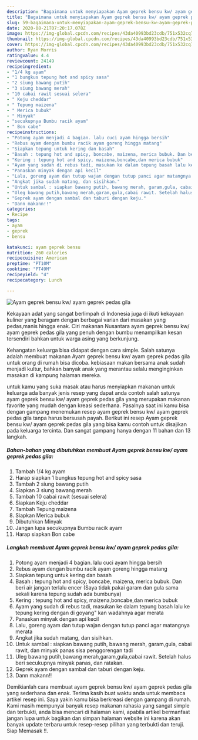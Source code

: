 ```yaml
---
description: "Bagaimana untuk menyiapakan Ayam geprek bensu kw/ ayam geprek pedas gila minggu ini"
title: "Bagaimana untuk menyiapakan Ayam geprek bensu kw/ ayam geprek pedas gila minggu ini"
slug: 59-bagaimana-untuk-menyiapakan-ayam-geprek-bensu-kw-ayam-geprek-pedas-gila-minggu-ini
date: 2020-08-21T07:20:17.078Z
image: https://img-global.cpcdn.com/recipes/43da40993bd23cdb/751x532cq70/ayam-geprek-bensu-kw-ayam-geprek-pedas-gila-foto-resep-utama.jpg
thumbnail: https://img-global.cpcdn.com/recipes/43da40993bd23cdb/751x532cq70/ayam-geprek-bensu-kw-ayam-geprek-pedas-gila-foto-resep-utama.jpg
cover: https://img-global.cpcdn.com/recipes/43da40993bd23cdb/751x532cq70/ayam-geprek-bensu-kw-ayam-geprek-pedas-gila-foto-resep-utama.jpg
author: Ryan Morris
ratingvalue: 4.4
reviewcount: 24149
recipeingredient:
- "1/4 kg ayam"
- "1 bungkus tepung hot and spicy sasa"
- "2 siung bawang putih"
- "3 siung bawang merah"
- "10 cabai rawit sesuai selera"
- " Keju cheddar"
- " Tepung maizena"
- " Merica bubuk"
- " Minyak"
- "secukupnya Bumbu racik ayam"
- " Bon cabe"
recipeinstructions:
- "Potong ayam menjadi 4 bagian. lalu cuci ayam hingga bersih"
- "Rebus ayam dengan bumbu racik ayam goreng hingga matang"
- "Siapkan tepung untuk kering dan basah"
- "Basah : tepung hot and spicy, boncabe, maizena, merica bubuk. Dan beri air jangan terlalu encer (Saya tidak pakai garam dan gula sama sekali karena tepung sudah ada bumbunya)"
- "Kering : tepung hot and spicy, maizena,boncabe,dan merica bubuk"
- "Ayam yang sudah di rebus tadi, masukan ke dalam tepung basah lalu ke tepung kering dengan di goyang&#34; kan wadahnya agar merata"
- "Panaskan minyak dengan api kecil"
- "Lalu, goreng ayam dan tutup wajan dengan tutup panci agar matangnya merata"
- "Angkat jika sudah matang, dan sisihkan."
- "Untuk sambal : siapkan bawang putih, bawang merah, garam,gula, cabai rawit, dan minyak panas sisa penggorengan tadi"
- "Uleg bawang putih,bawang merah,garam,gula,cabai rawit. Setelah halus beri secukupnya minyak panas, dan ratakan."
- "Geprek ayam dengan sambal dan taburi dengan keju."
- "Dann makann!!"
categories:
- Recipe
tags:
- ayam
- geprek
- bensu

katakunci: ayam geprek bensu 
nutrition: 260 calories
recipecuisine: American
preptime: "PT10M"
cooktime: "PT49M"
recipeyield: "4"
recipecategory: Lunch

---
```



![Ayam geprek bensu kw/ ayam geprek pedas gila](https://img-global.cpcdn.com/recipes/43da40993bd23cdb/751x532cq70/ayam-geprek-bensu-kw-ayam-geprek-pedas-gila-foto-resep-utama.jpg)

Kekayaan adat yang sangat berlimpah di Indonesia juga di ikuti kekayaan kuliner yang beragam dengan berbagai varian dari masakan yang pedas,manis hingga enak. Ciri makanan Nusantara ayam geprek bensu kw/ ayam geprek pedas gila yang penuh dengan bumbu menampilkan kesan tersendiri bahkan untuk warga asing yang berkunjung.


Kehangatan keluarga bisa didapat dengan cara simple. Salah satunya adalah membuat makanan Ayam geprek bensu kw/ ayam geprek pedas gila untuk orang di rumah bisa dicoba. kebiasaan makan bersama anak sudah menjadi kultur, bahkan banyak anak yang merantau selalu menginginkan masakan di kampung halaman mereka.



untuk kamu yang suka masak atau harus menyiapkan makanan untuk keluarga ada banyak jenis resep yang dapat anda contoh salah satunya ayam geprek bensu kw/ ayam geprek pedas gila yang merupakan makanan favorite yang mudah dengan kreasi sederhana. Pasalnya saat ini kamu bisa dengan gampang menemukan resep ayam geprek bensu kw/ ayam geprek pedas gila tanpa harus bersusah payah.
Berikut ini resep Ayam geprek bensu kw/ ayam geprek pedas gila yang bisa kamu contoh untuk disajikan pada keluarga tercinta. Dan sangat gampang hanya dengan 11 bahan dan 13 langkah.


<!--inarticleads1-->

##### Bahan-bahan yang dibutuhkan membuat Ayam geprek bensu kw/ ayam geprek pedas gila:

1. Tambah 1/4 kg ayam
1. Harap siapkan 1 bungkus tepung hot and spicy sasa
1. Tambah 2 siung bawang putih
1. Siapkan 3 siung bawang merah
1. Tambah 10 cabai rawit (sesuai selera)
1. Siapkan  Keju cheddar
1. Tambah  Tepung maizena
1. Siapkan  Merica bubuk
1. Dibutuhkan  Minyak
1. Jangan lupa secukupnya Bumbu racik ayam
1. Harap siapkan  Bon cabe




<!--inarticleads2-->

##### Langkah membuat  Ayam geprek bensu kw/ ayam geprek pedas gila:

1. Potong ayam menjadi 4 bagian. lalu cuci ayam hingga bersih
1. Rebus ayam dengan bumbu racik ayam goreng hingga matang
1. Siapkan tepung untuk kering dan basah
1. Basah : tepung hot and spicy, boncabe, maizena, merica bubuk. Dan beri air jangan terlalu encer (Saya tidak pakai garam dan gula sama sekali karena tepung sudah ada bumbunya)
1. Kering : tepung hot and spicy, maizena,boncabe,dan merica bubuk
1. Ayam yang sudah di rebus tadi, masukan ke dalam tepung basah lalu ke tepung kering dengan di goyang&#34; kan wadahnya agar merata
1. Panaskan minyak dengan api kecil
1. Lalu, goreng ayam dan tutup wajan dengan tutup panci agar matangnya merata
1. Angkat jika sudah matang, dan sisihkan.
1. Untuk sambal : siapkan bawang putih, bawang merah, garam,gula, cabai rawit, dan minyak panas sisa penggorengan tadi
1. Uleg bawang putih,bawang merah,garam,gula,cabai rawit. Setelah halus beri secukupnya minyak panas, dan ratakan.
1. Geprek ayam dengan sambal dan taburi dengan keju.
1. Dann makann!!




Demikianlah cara membuat ayam geprek bensu kw/ ayam geprek pedas gila yang sederhana dan enak. Terima kasih buat waktu anda untuk membaca artikel resep ini. Saya yakin kamu bisa berkreasi dengan gampang di rumah. Kami masih mempunyai banyak resep makanan rahasia yang sangat simple dan terbukti, anda bisa mencari di halaman kami, apabila artikel bermanfaat jangan lupa untuk bagikan dan simpan halaman website ini karena akan banyak update terbaru untuk resep-resep pilihan yang terbukti dan teruji. Siap Memasak !!. 
